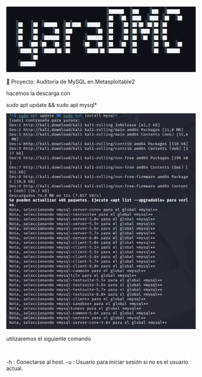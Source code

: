 
![](https://github.com/yaraDMC/machines/blob/main/BANNER.png)

🐬 Proyecto: Auditoría de MySQL en Metasploitable2

hacemos la descarga con 

sudo apt update && sudo apt mysql*

![](https://github.com/yaraDMC/penetration-testing/blob/main/mysql/images/mysql.png)

utilizaremos el siguiente comando

![]()

-h : Conectarse al host.
-u : Usuario para iniciar sesión si no es el usuario actual.
